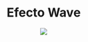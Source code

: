 <div align="center">
  <h1>Efecto Wave</h1>
  <img src="https://github.com/calvinpl/efecto-wave/blob/main/efecto-wave.png">
</div>
